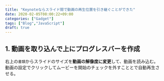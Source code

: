 ```yaml
---
title: "Keynoteならスライド間で動画の再生位置を引き継ぐことができた"
date: 2020-02-05T08:00:22+09:00
categories: ["Gadget"]
tags: ["Blog","JavaScript"]
draft: true
---
```




## 1. 動画を取り込んで上にプログレスバーを作成

右上の`書類`からスライドのサイズを<b>動画の解像度に変更</b>して、動画を読み込む。動画の設定でクリックしてムービーを開始のチェックを外すこととで自動再生させる。


